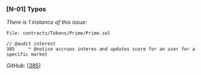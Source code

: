 ### [N-01] Typos

*There is 1 instance of this issue:*
```solidity
File: contracts/Tokens/Prime/Prime.sol

// @audit interest
385     * @notice accrues interes and updates score for an user for a specific market

```
*GitHub*: [[385](https://github.com/code-423n4/2023-09-venus/blob/b11d9ef9db8237678567e66759003138f2368d23/contracts/Tokens/Prime/Prime.sol#L385)]
